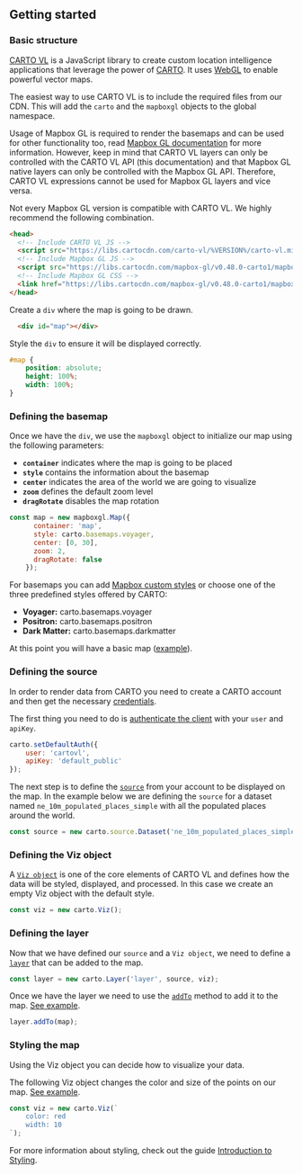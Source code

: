 ## Getting started

### Basic structure

[CARTO VL](https://github.com/cartodb/carto-vl) is a JavaScript library to create custom location intelligence applications that leverage the power of [CARTO](https://carto.com/). It uses [WebGL](https://www.khronos.org/webgl/) to enable powerful vector maps.

The easiest way to use CARTO VL is to include the required files from our CDN. This will add the `carto` and the `mapboxgl` objects to the global namespace.

Usage of Mapbox GL is required to render the basemaps and can be used for other functionality too, read [Mapbox GL documentation](https://www.mapbox.com/mapbox-gl-js/api/) for more information. However, keep in mind that CARTO VL layers can only be controlled with the CARTO VL API (this documentation) and that Mapbox GL native layers can only be controlled with the Mapbox GL API. Therefore, CARTO VL expressions cannot be used for Mapbox GL layers and vice versa.

Not every Mapbox GL version is compatible with CARTO VL. We highly recommend the following combination.

```html
<head>
  <!-- Include CARTO VL JS -->
  <script src="https://libs.cartocdn.com/carto-vl/%VERSION%/carto-vl.min.js"></script>
  <!-- Include Mapbox GL JS -->
  <script src="https://libs.cartocdn.com/mapbox-gl/v0.48.0-carto1/mapbox-gl.js"></script>
  <!-- Include Mapbox GL CSS -->
  <link href="https://libs.cartocdn.com/mapbox-gl/v0.48.0-carto1/mapbox-gl.css" rel="stylesheet" />
</head>
```

Create a `div` where the map is going to be drawn.

```html
  <div id="map"></div>
```

Style the `div` to ensure it will be displayed correctly.

```css
#map {
    position: absolute;
    height: 100%;
    width: 100%;
}
```

### Defining the basemap

Once we have the `div`, we use the `mapboxgl` object to initialize our map using the following parameters:

- **`container`** indicates where the map is going to be placed
- **`style`** contains the information about the basemap
- **`center`** indicates the area of the world we are going to visualize
- **`zoom`** defines the default zoom level
- **`dragRotate`** disables the map rotation

```js
const map = new mapboxgl.Map({
      container: 'map',
      style: carto.basemaps.voyager,
      center: [0, 30],
      zoom: 2,
      dragRotate: false
    });
```

For basemaps you can add [Mapbox custom styles](https://www.mapbox.com/mapbox-gl-js/style-spec/) or choose one of the three predefined styles offered by CARTO:

- **Voyager:** carto.basemaps.voyager
- **Positron:** carto.basemaps.positron
- **Dark Matter:** carto.basemaps.darkmatter

At this point you will have a basic map ([example](http://carto.com/developers/carto-vl/examples/maps/guides/getting-started/basemap.html)).

### Defining the source

In order to render data from CARTO you need to create a CARTO account and then get the necessary [credentials](https://carto.com/developers/fundamentals/authorization/).

The first thing you need to do is [authenticate the client](https://carto.com/developers/carto-vl/reference/#cartosetdefaultauth) with your `user` and `apiKey`.

```js
carto.setDefaultAuth({
    user: 'cartovl',
    apiKey: 'default_public'
});
```

The next step is to define the [`source`](https://carto.com/developers/carto-vl/reference/#cartosourcedataset) from your account to be displayed on the map. In the example below we are defining the `source` for a dataset named `ne_10m_populated_places_simple` with all the populated places around the world.

```js
const source = new carto.source.Dataset('ne_10m_populated_places_simple');
```

### Defining the Viz object
A [`Viz object`](https://carto.com/developers/carto-vl/reference/#cartoviz) is one of the core elements of CARTO VL and defines how the data will be styled, displayed, and processed. In this case we create an empty Viz object with the default style.

```js
const viz = new carto.Viz();
```

### Defining the layer

Now that we have defined our `source` and a `Viz object`, we need to define a [`layer`](https://carto.com/developers/carto-vl/reference/#cartolayer) that can be added to the map.

```js
const layer = new carto.Layer('layer', source, viz);
```

Once we have the layer we need to use the [`addTo`](https://carto.com/developers/carto-vl/reference/#cartolayeraddto) method to add it to the map.
[See example](http://carto.com/developers/carto-vl/examples/maps/guides/getting-started/addingData.html).

```js
layer.addTo(map);
```

### Styling the map
Using the Viz object you can decide how to visualize your data.

The following Viz object changes the color and size of the points on our map. [See example](http://carto.com/developers/carto-vl/examples/maps/guides/getting-started/basicStyling.html).

```js
const viz = new carto.Viz(`
    color: red
    width: 10
`);
```

For more information about styling, check out the guide [Introduction to Styling](https://carto.com/developers/carto-vl/guides/introduction-to-styling/).
